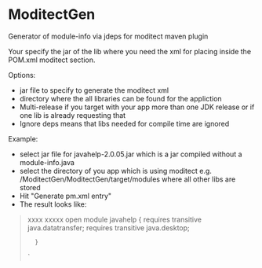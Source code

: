 # ModitectGen
Generator of module-info via jdeps for moditect maven plugin

Your specify the jar of the lib where you need the xml for placing inside the POM.xml moditect section.

Options:
- jar file to specify to generate the moditect xml
- directory where the all libraries can be found for the appliction
- Multi-release if you target with your app more than one JDK release or if one lib is already requesting that
- Ignore deps means that libs needed for compile time are ignored

Example:
- select jar file for javahelp-2.0.05.jar which is a jar compiled without a module-info.java
- select the directory of you app which is using moditect e.g. /ModitectGen/ModitectGen/target/modules where all other libs are stored
- Hit "Generate pm.xml entry"
- The result looks like:
>  <module>
>	<artifact>
>		<groupId>xxxx</groupId>
>		<artifactId>xxxxx</artifactId>
>	</artifact>
>	<moduleInfoSource>
>		open module javahelp {
>		    requires transitive java.datatransfer;
>		    requires transitive java.desktop;
>		
>		}
>	</moduleInfoSource>
>  </module>`
